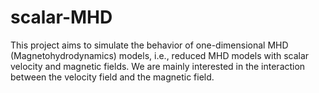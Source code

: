# scalar-MHD
This project aims to simulate the behavior of one-dimensional MHD (Magnetohydrodynamics) models, i.e., reduced MHD models with scalar velocity and magnetic fields. We are mainly interested in the interaction between the velocity field and the magnetic field.
